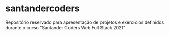 # santandercoders
Repositório reservado para apresentação de projetos e exercícios definidos durante o curso "Santander Coders Web Full Stack 2021"
